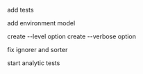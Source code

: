add tests

add environment model

create --level option
create --verbose option

fix ignorer and sorter

start analytic tests

